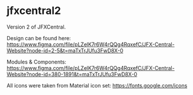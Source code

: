 # jfxcentral2
Version 2 of JFXCentral.

Design can be found here: https://www.figma.com/file/pLZelK7r6W4rQQg4RqxefC/JFX-Central-Website?node-id=2-5&t=maTxTrJUfu3FwD8X-0

Modules & Components: https://www.figma.com/file/pLZelK7r6W4rQQg4RqxefC/JFX-Central-Website?node-id=380-1891&t=maTxTrJUfu3FwD8X-0

All icons were taken from Material icon set: https://fonts.google.com/icons